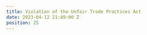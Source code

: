 ```yaml
---
title: Violation of the Unfair Trade Practices Act
date: 2023-04-12 21:49:00 Z
position: 25
---
```


